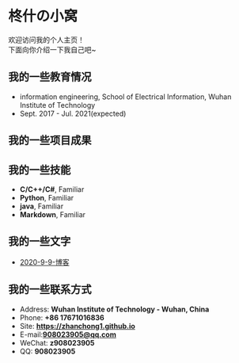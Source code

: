 # 柊什の小窝

欢迎访问我的个人主页！  
下面向你介绍一下我自己吧~

<!-- .slide -->

## 我的一些教育情况

- information engineering, School of Electrical Information, Wuhan Institute of Technology
- Sept. 2017 - Jul. 2021(expected)

<!-- .slide -->


## 我的一些项目成果

<!-- .slide vertical=true -->



<!-- .slide -->

## 我的一些技能

- **C/C++/C#**, Familiar
- **Python**, Familiar
- **java**, Familiar
- **Markdown**, Familiar

<!-- .slide -->

## 我的一些文字
- [2020-9-9-博客](https://zhanchong1.github.io/_posts/2020-9-9-%E5%8D%9A%E5%AE%A2/)

<!-- .slide -->

## 我的一些联系方式

- Address: **Wuhan Institute of Technology - Wuhan, China**
- Phone: **+86 17671016836**
- Site: **<https://zhanchong1.github.io>**
- E-mail:**[908023905@qq.com](mailto:908023905@qq.com)**
- WeChat: **z908023905**
- QQ: **908023905**

